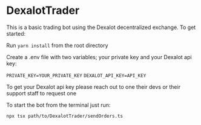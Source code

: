 # DexalotTrader

This is a basic trading bot using the Dexalot decentralized exchange.  To get started:

Run `yarn install` from the root directory

Create a .env file with two variables; your private key and your Dexalot api key:

`PRIVATE_KEY=YOUR_PRIVATE_KEY`
`DEXALOT_API_KEY=API_KEY`

To get your Dexalot api key please reach out to one their devs or their support staff to request one

To start the bot from the terminal just run:

`npx tsx path/to/DexalotTrader/sendOrders.ts`
